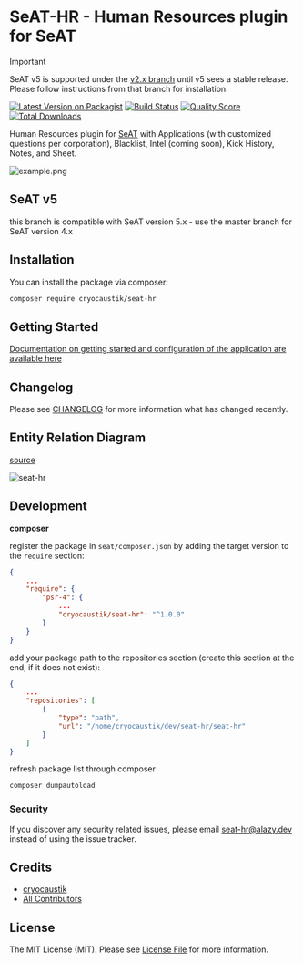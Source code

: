 # SeAT-HR - Human Resources plugin for SeAT

> [!IMPORTANT]
> SeAT v5 is supported under the [v2.x branch](https://github.com/cryocaustik/seat-hr/tree/v2.x) until v5 sees a stable release. Please follow instructions from that branch for installation.

[![Latest Version on Packagist](https://img.shields.io/packagist/v/cryocaustik/seat-hr.svg?style=flat-square)](https://packagist.org/packages/cryocaustik/seat-hr)
[![Build Status](https://img.shields.io/travis/cryocaustik/seat-hr/master.svg?style=flat-square)](https://travis-ci.org/cryocaustik/seat-hr)
[![Quality Score](https://img.shields.io/scrutinizer/g/cryocaustik/seat-hr.svg?style=flat-square)](https://scrutinizer-ci.com/g/cryocaustik/seat-hr)
[![Total Downloads](https://img.shields.io/packagist/dt/cryocaustik/seat-hr.svg?style=flat-square)](https://packagist.org/packages/cryocaustik/seat-hr)

Human Resources plugin for [SeAT](https://github.com/eveseat/seat) with Applications (with customized questions per corporation), Blacklist, Intel (coming soon), Kick History, Notes, and Sheet.

![example.png](./example.png)

## SeAT v5

this branch is compatible with SeAT version 5.x - use the master branch for SeAT version 4.x

## Installation

You can install the package via composer:

```bash
composer require cryocaustik/seat-hr
```

## Getting Started

[Documentation on getting started and configuration of the application are available here](./docs/getting_started.md)


## Changelog

Please see [CHANGELOG](CHANGELOG.md) for more information what has changed recently.

## Entity Relation Diagram

[source](https://dbdocs.io/alexbda969e1ca/seat-hr?view=relationships)

![seat-hr](https://github.com/cryocaustik/seat-hr/assets/15346996/56274166-0585-47af-897e-1802c874f44a)





## Development

**composer**

register the package in `seat/composer.json` by adding the target version to the `require` section:

```json
{
    ...
    "require": {
        "psr-4": {
            ...
            "cryocaustik/seat-hr": "^1.0.0"
        }
    }
}
```

add your package path to the repositories section (create this section at the end, if it does not exist):
```json
{
    ...
    "repositories": [
        {
            "type": "path",
            "url": "/home/cryocaustik/dev/seat-hr/seat-hr"
        }
    ]
}
```

refresh package list through composer 
```sh
composer dumpautoload
```


### Security

If you discover any security related issues, please email seat-hr@alazy.dev instead of using the issue tracker.

## Credits

- [cryocaustik](https://github.com/cryocaustik)
- [All Contributors](../../contributors)

## License

The MIT License (MIT). Please see [License File](LICENSE.md) for more information.
